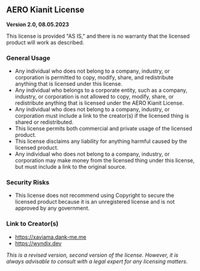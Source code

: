 ## AERO Kianit License

**Version 2.0, 08.05.2023**

This license is provided "AS IS," and there is no warranty that the licensed product will work as described.

### General Usage

- Any individual who does not belong to a company, industry, or corporation is permitted to copy, modify, share, and redistribute anything that is licensed under this license.
- Any individual who belongs to a corporate entity, such as a company, industry, or corporation is not allowed to copy, modify, share, or redistribute anything that is licensed under the AERO Kianit License.
- Any individual who does not belong to a company, industry, or corporation must include a link to the creator(s) if the licensed thing is shared or redistributed.
- This license permits both commercial and private usage of the licensed product.
- This license disclaims any liability for anything harmful caused by the licensed product.
- Any individual who does not belong to a company, industry, or corporation may make money from the licensed thing under this license, but must include a link to the original source.

### Security Risks

- This license does not recommend using Copyright to secure the licensed product because it is an unregistered license and is not approved by any government.

### Link to Creator(s)

- https://xaviama.dank-me.me
- https://wyndix.dev

*This is a revised version, second version of the license. However, it is always advisable to consult with a legal expert for any licensing matters.*
